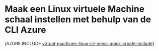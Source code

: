 <properties
    pageTitle="Maak een virtuele Machine schaal Set | Microsoft Azure"
    description="Maak een virtuele Machine schaal instellen met behulp van de CLI Azure"
    services="virtual-machine-scale-sets"
    documentationCenter=""
    authors="gatneil"
    manager="madhana"
    editor="tysonn"
    tags="azure-resource-manager" />

<tags
    ms.service="virtual-machine-scale-sets"
    ms.workload="na"
    ms.tgt_pltfrm="na"
    ms.devlang="na"
    ms.topic="get-started-article"
    ms.date="03/22/2016"
    ms.author="gatneil"/>

# <a name="create-a-linux-virtual-machine-scale-set-using-azure-cli"></a>Maak een Linux virtuele Machine schaal instellen met behulp van de CLI Azure

[AZURE.INCLUDE [virtual-machines-linux-cli-vmss-quick-create-include](../../includes/virtual-machines-linux-cli-vmss-quick-create-include.md)]
